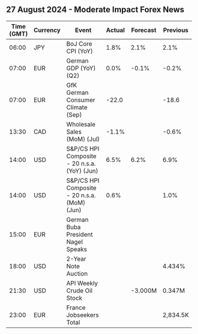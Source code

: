 ## 27 August 2024 - Moderate Impact Forex News

| Time (GMT) | Currency | Event | Actual | Forecast | Previous |
|------|----------|-------|--------|----------|----------|
| 06:00 | JPY | BoJ Core CPI (YoY) | 1.8% | 2.1% | 2.1% |
| 07:00 | EUR | German GDP (YoY) (Q2) | 0.0% | -0.1% | -0.2% |
| 07:00 | EUR | GfK German Consumer Climate (Sep) | -22.0 |  | -18.6 |
| 13:30 | CAD | Wholesale Sales (MoM) (Jul) | -1.1% |  | -0.6% |
| 14:00 | USD | S&P/CS HPI Composite - 20 n.s.a. (YoY) (Jun) | 6.5% | 6.2% | 6.9% |
| 14:00 | USD | S&P/CS HPI Composite - 20 n.s.a. (MoM) (Jun) | 0.6% |  | 1.0% |
| 15:00 | EUR | German Buba President Nagel Speaks |  |  |  |
| 18:00 | USD | 2-Year Note Auction |  |  | 4.434% |
| 21:30 | USD | API Weekly Crude Oil Stock |  | -3.000M | 0.347M |
| 23:00 | EUR | France Jobseekers Total |  |  | 2,834.5K |
